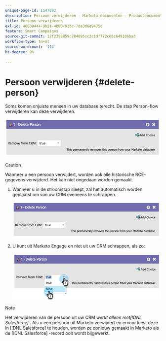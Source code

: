 ```yaml
---
unique-page-id: 1147082
description: Persoon verwijderen - Marketo-documenten - Productdocumentatie
title: Persoon verwijderen
exl-id: 40039444-9b2a-4b80-93bc-7da3d6e9475c
feature: Smart Campaigns
source-git-commit: 12f2399859c784095cc2c1df772c66c649106ba3
workflow-type: tm+mt
source-wordcount: '113'
ht-degree: 0%

---
```


# Persoon verwijderen {#delete-person}

Soms komen onjuiste mensen in uw database terecht. De stap Person-flow verwijderen kan deze verwijderen.

![](assets/delete-person-1.png)

>[!CAUTION]
>
>Wanneer u een persoon verwijdert, worden ook alle historische RCE-gegevens verwijderd. Het kan niet ongedaan worden gemaakt.

1. Wanneer u in de stroomstap sleept, zal het automatisch worden geplaatst om van uw CRM eveneens te schrappen.

   ![](assets/delete-person-2.png)

1. U kunt uit Marketo Engage en niet uit uw CRM schrappen, als zo:

   ![](assets/delete-person-3.png)

>[!NOTE]
>
>Het verwijderen van de persoon uit uw CRM _werkt alleen met[!DNL Salesforce]_ . Als u een persoon uit Marketo verwijdert en ervoor kiest deze in [!DNL Salesforce] te houden, worden ze opnieuw gemaakt in Marketo als de [!DNL Salesforce] -record ooit wordt bijgewerkt.
